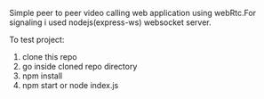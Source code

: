 Simple peer to peer video calling web application using webRtc.For signaling i used nodejs(express-ws) websocket server.

To test project:
1) clone this repo
2) go inside cloned repo directory 
3) npm install
4) npm start or node index.js

